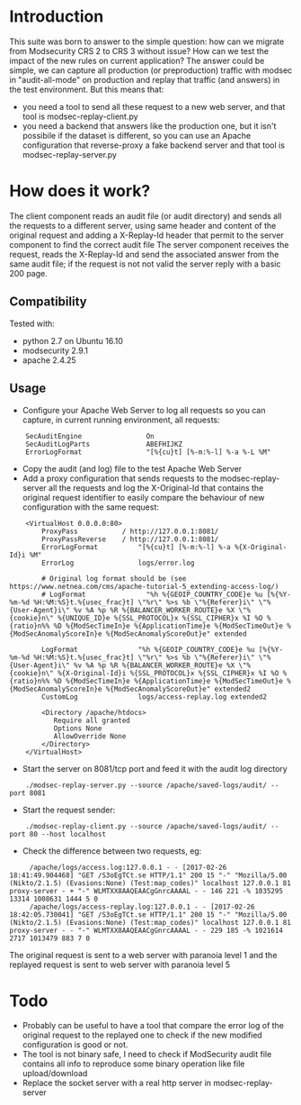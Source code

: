 # Introduction

This suite was born to answer to the simple question: how can we migrate from Modsecurity CRS 2 to CRS 3 without issue? How can we test the impact of the new rules on current application? The answer could be simple, we can capture all production (or preproduction) traffic with modsec in "audit-all-mode" on production and replay that traffic (and answers) in the test environment. But this means that:

- you need a tool to send all these request to a new web server, and that tool is modsec-replay-client.py
- you need a backend that answers like the production one, but it isn't possibile if the dataset is different, so you can use an Apache configuration that reverse-proxy a fake backend server and that tool is modsec-replay-server.py

# How does it work?

The client component reads an audit file (or audit directory) and sends all the requests to a different server, using same header and content of the original request and adding a X-Replay-Id header that permit to the server component to find the correct audit file
The server component receives the request, reads the X-Replay-Id and send the associated answer from the same audit file; if the request is not not valid the server reply with a basic 200 page.

## Compatibility

Tested with:

- python 2.7 on Ubuntu 16.10
- modsecurity 2.9.1
- apache 2.4.25

## Usage

- Configure your Apache Web Server to log all requests so you can capture, in current running environment, all requests:

```
    SecAuditEngine                On     
    SecAuditLogParts              ABEFHIJKZ    
    ErrorLogFormat                "[%{cu}t] [%-m:%-l] %-a %-L %M"
```

- Copy the audit (and log) file to the test Apache Web Server
- Add a proxy configuration that sends requests to the modsec-replay-server all the requests and log the X-Original-Id that contains the original request identifier to easily compare the behaviour of new configuration with the same request:
	
```
    <VirtualHost 0.0.0.0:80>
        ProxyPass           / http://127.0.0.1:8081/   
        ProxyPassReverse    / http://127.0.0.1:8081/   
        ErrorLogFormat          "[%{cu}t] [%-m:%-l] %-a %{X-Original-Id}i %M"   
        ErrorLog                logs/error.log   

        # Original log format should be (see https://www.netnea.com/cms/apache-tutorial-5_extending-access-log/)
        # LogFormat               "%h %{GEOIP_COUNTRY_CODE}e %u [%{%Y-%m-%d %H:%M:%S}t.%{usec_frac}t] \"%r\" %>s %b \"%{Referer}i\" \"%{User-Agent}i\" %v %A %p %R %{BALANCER_WORKER_ROUTE}e %X \"%{cookie}n\" %{UNIQUE_ID}e %{SSL_PROTOCOL}x %{SSL_CIPHER}x %I %O %{ratio}n%% %D %{ModSecTimeIn}e %{ApplicationTime}e %{ModSecTimeOut}e %{ModSecAnomalyScoreIn}e %{ModSecAnomalyScoreOut}e" extended

        LogFormat               "%h %{GEOIP_COUNTRY_CODE}e %u [%{%Y-%m-%d %H:%M:%S}t.%{usec_frac}t] \"%r\" %>s %b \"%{Referer}i\" \"%{User-Agent}i\" %v %A %p %R %{BALANCER_WORKER_ROUTE}e %X \"%{cookie}n\" %{X-Original-Id}i %{SSL_PROTOCOL}x %{SSL_CIPHER}x %I %O %{ratio}n%% %D %{ModSecTimeIn}e %{ApplicationTime}e %{ModSecTimeOut}e %{ModSecAnomalyScoreIn}e %{ModSecAnomalyScoreOut}e" extended2
        CustomLog               logs/access-replay.log extended2

	    <Directory /apache/htdocs>   
	       Require all granted   
	       Options None   
	       AllowOverride None   
	    </Directory>   
    </VirtualHost>    
```

- Start the server on 8081/tcp port and feed it with the audit log directory

```
	./modsec-replay-server.py --source /apache/saved-logs/audit/ --port 8081
```

- Start the request sender:

```
	./modsec-replay-client.py --source /apache/saved-logs/audit/ --port 80 --host localhost
```

- Check the difference between two requests, eg:

```
     /apache/logs/access.log:127.0.0.1 - - [2017-02-26 18:41:49.904468] "GET /S3oEgTCt.se HTTP/1.1" 200 15 "-" "Mozilla/5.00 (Nikto/2.1.5) (Evasions:None) (Test:map_codes)" localhost 127.0.0.1 81 proxy-server - + "-" WLMTXX8AAQEAACgGnrcAAAAL - - 146 221 -% 1035295 13314 1008631 1444 5 0
     /apache/logs/access-replay.log:127.0.0.1 - - [2017-02-26 18:42:05.730041] "GET /S3oEgTCt.se HTTP/1.1" 200 15 "-" "Mozilla/5.00 (Nikto/2.1.5) (Evasions:None) (Test:map_codes)" localhost 127.0.0.1 81 proxy-server - - "-" WLMTXX8AAQEAACgGnrcAAAAL - - 229 185 -% 1021614 2717 1013479 883 7 0
```

The original request is sent to a web server with paranoia level 1 and the replayed request is sent to web server with paranoia level 5

# Todo

- Probably can be useful to have a tool that compare the error log of the original request to the replayed one to check if the new modified configuration is good or not.
- The tool is not binary safe, I need to check if ModSecurity audit file contains all info to reproduce some binary operation like file upload/download
- Replace the socket server with a real http server in modsec-replay-server